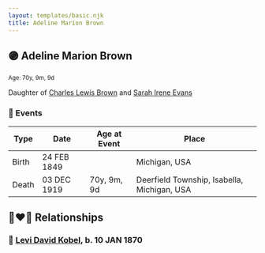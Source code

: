 ```yaml
---
layout: templates/basic.njk
title: Adeline Marion Brown
---
```

## 🟣 Adeline Marion Brown
<small>Age: 70y, 9m, 9d</small>

Daughter of [Charles Lewis Brown](/people/7/70538697) and [Sarah Irene Evans](/people/4/47294572)

### 📆 Events

Type | Date | Age at Event | Place
------ | ------ | ------ | ------
Birth | 24 FEB 1849 |  | Michigan, USA
Death | 03 DEC 1919 | 70y, 9m, 9d | Deerfield Township, Isabella, Michigan, USA

## 👩‍❤️‍👨 Relationships

### 🔵 [Levi David Kobel](/people/5/56833508), b. 10 JAN 1870
